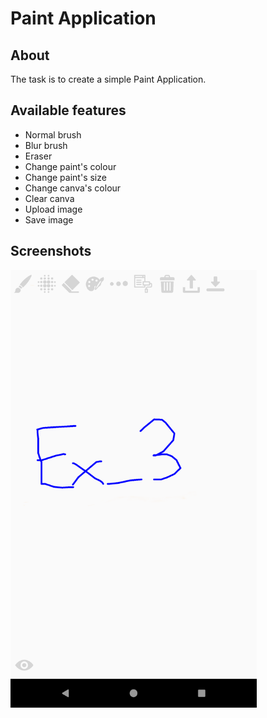 # Paint Application

## About <a name = "about"></a>

The task is to create a simple Paint Application.

## Available features
* Normal brush
* Blur brush
* Eraser
* Change paint's colour
* Change paint's size
* Change canva's colour
* Clear canva
* Upload image
* Save image 


## Screenshots <a name = "screenshots"></a>

<img src="https://github.com/JuliaSzymanska/Mobile_Systems/blob/main/.readme/Ex_3.png" alt="Ex_3 screenshot" height="700"/>